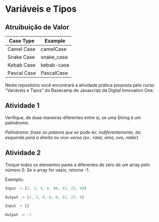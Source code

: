 # Variáveis e Tipos

## Atruibuição de Valor

| Case Type   | Example    |
| ----------- | ---------- |
| Camel Case  | camelCase  |
| Snake Case  | snake_case |
| Kebab Case  | kebab-case |
| Pascal Case | PascalCase |

Neste repositório você encontrará a atividade prática proposta pelo curso "Variáveis e Tipos" do Basecamp de Javascript da Digital Innovation One.

## Atividade 1

Verifique, de duas maneiras diferentes entre si, se uma String é um palíndromo.

_Palíndromo: frase ou palavra que se pode ler, indiferentemente, da esquerda para a direita ou vice-versa (ex.: raiar, ama, ovo, radar)_

## Atividade 2

Troque todos os elementos pares e diferentes de zero de um array pelo número 0. Se o array for vazio, retorne -1.

Exemplo:
```javascript
Input -> [1, 3, 4, 6, 80, 33, 23, 90]

Output -> [1, 3, 0, 0, 0, 33, 23, 0]
```

```javascript
Input -> []

Output -> -1
```